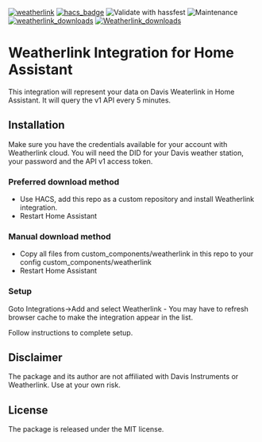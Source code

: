 [![weatherlink](https://img.shields.io/github/v/release/astrandb/weatherlink)](https://github.com/astrandb/weatherlink/releases/latest) [![hacs_badge](https://img.shields.io/badge/HACS-Custom-orange.svg)](https://github.com/hacs/integration) ![Validate with hassfest](https://github.com/astrandb/weatherlink/workflows/Validate%20with%20hassfest/badge.svg) ![Maintenance](https://img.shields.io/maintenance/yes/2023.svg) [![weatherlink_downloads](https://img.shields.io/github/downloads/astrandb/weatherlink/total)](https://github.com/astrandb/weatherlink) [![Weatherlink_downloads](https://img.shields.io/github/downloads/astrandb/weatherlink/latest/total)](https://github.com/astrandb/weatherlink)

# Weatherlink Integration for Home Assistant

This integration will represent your data on Davis Weaterlink in Home Assistant. It will query the v1 API every 5 minutes.

## Installation

Make sure you have the credentials available for your account with Weatherlink cloud. You will need the DID for your Davis weather station, your password and the API v1 access token.

### Preferred download method

- Use HACS, add this repo as a custom repository and install Weatherlink integration.
- Restart Home Assistant

### Manual download method

- Copy all files from custom_components/weatherlink in this repo to your config custom_components/weatherlink
- Restart Home Assistant

### Setup

Goto Integrations->Add and select Weatherlink - You may have to refresh browser cache to make the integration appear in the list.

Follow instructions to complete setup.

## Disclaimer

The package and its author are not affiliated with Davis Instruments or Weatherlink. Use at your own risk.

## License

The package is released under the MIT license.
